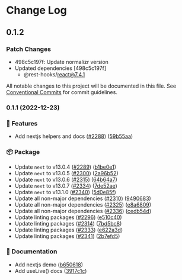 # Change Log

## 0.1.2

### Patch Changes

- 498c5c197f: Update normalizr version
- Updated dependencies [498c5c197f]
  - @rest-hooks/react@7.4.1

All notable changes to this project will be documented in this file.
See [Conventional Commits](https://conventionalcommits.org) for commit guidelines.

### 0.1.1 (2022-12-23)

### 🚀 Features

- Add nextjs helpers and docs ([#2288](https://github.com/coinbase/rest-hooks/issues/2288)) ([59b55aa](https://github.com/coinbase/rest-hooks/commit/59b55aa0b380593dccfed74e3cd9c0b47a9e8699))

### 📦 Package

- Update `next` to v13.0.4 ([#2289](https://github.com/coinbase/rest-hooks/issues/2289)) ([b1be0e1](https://github.com/coinbase/rest-hooks/commit/b1be0e100ff3c655f7d85ddafd8579fd92d26e6a))
- Update `next` to v13.0.5 ([#2300](https://github.com/coinbase/rest-hooks/issues/2300)) ([2a96b52](https://github.com/coinbase/rest-hooks/commit/2a96b528f7ea95a760aab36df3a8efa293a535e5))
- Update `next` to v13.0.6 ([#2315](https://github.com/coinbase/rest-hooks/issues/2315)) ([64b64a7](https://github.com/coinbase/rest-hooks/commit/64b64a7ae7ff7dcbdc6c6f84d6de161a15a297fc))
- Update `next` to v13.0.7 ([#2334](https://github.com/coinbase/rest-hooks/issues/2334)) ([7de52ae](https://github.com/coinbase/rest-hooks/commit/7de52ae299498003b29a8a3e827ca93c14c7e309))
- Update `next` to v13.1.0 ([#2340](https://github.com/coinbase/rest-hooks/issues/2340)) ([5d0e85f](https://github.com/coinbase/rest-hooks/commit/5d0e85fe4a0db39fb38b376333f28a2397db7eb9))
- Update all non-major dependencies ([#2310](https://github.com/coinbase/rest-hooks/issues/2310)) ([9490683](https://github.com/coinbase/rest-hooks/commit/9490683a702bb18f17eb3de42b83521c9f3209a4))
- Update all non-major dependencies ([#2325](https://github.com/coinbase/rest-hooks/issues/2325)) ([e8a6809](https://github.com/coinbase/rest-hooks/commit/e8a68098423a577f58b3c5ab8ec079eb8812094e))
- Update all non-major dependencies ([#2336](https://github.com/coinbase/rest-hooks/issues/2336)) ([cedb54d](https://github.com/coinbase/rest-hooks/commit/cedb54d476ae6d7d19b472e1424bb60ca386be54))
- Update linting packages ([#2296](https://github.com/coinbase/rest-hooks/issues/2296)) ([e510c40](https://github.com/coinbase/rest-hooks/commit/e510c409b16fc340de585fc6099b86239a3fbc43))
- Update linting packages ([#2314](https://github.com/coinbase/rest-hooks/issues/2314)) ([7bd5bc8](https://github.com/coinbase/rest-hooks/commit/7bd5bc85b7c333fb7b33cc8b41bc225f1dd9dbf4))
- Update linting packages ([#2333](https://github.com/coinbase/rest-hooks/issues/2333)) ([e622a3d](https://github.com/coinbase/rest-hooks/commit/e622a3d60d0c2d66b0ae53ce97ada9e76aad12c7))
- Update linting packages ([#2341](https://github.com/coinbase/rest-hooks/issues/2341)) ([2b7efd5](https://github.com/coinbase/rest-hooks/commit/2b7efd578806b1aa81d4a6e27e80e69f4c277e5f))

### 📝 Documentation

- Add nextjs demo ([b650618](https://github.com/coinbase/rest-hooks/commit/b6506180ef41a73eb4c926eef3786e0394c3a2c3))
- Add useLive() docs ([3917c1c](https://github.com/coinbase/rest-hooks/commit/3917c1c3490794d0a7a987c7d6b3a255b25943ee))
